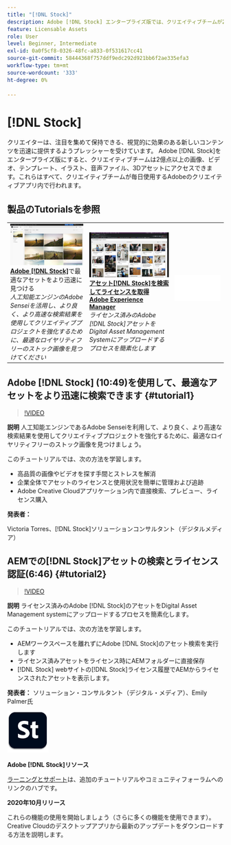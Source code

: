 ```yaml
---
title: "[!DNL Stock]"
description: Adobe [!DNL Stock] エンタープライズ版では、クリエイティブチームが2億点以上の画像、ビデオ、テンプレート、イラスト、オーディオファイル、3Dアセットにアクセスできます
feature: Licensable Assets
role: User
level: Beginner, Intermediate
exl-id: 0a0f5cf8-0326-48fc-a833-0f531617cc41
source-git-commit: 58444368f757ddf9edc292d921bb6f2ae335efa3
workflow-type: tm+mt
source-wordcount: '333'
ht-degree: 0%

---
```


# [!DNL Stock]

クリエイターは、注目を集めて保持できる、視覚的に効果のある新しいコンテンツを迅速に提供するようプレッシャーを受けています。 Adobe [!DNL Stock]をエンタープライズ版にすると、クリエイティブチームは2億点以上の画像、ビデオ、テンプレート、イラスト、音声ファイル、3Dアセットにアクセスできます。これらはすべて、クリエイティブチームが毎日使用するAdobeのクリエイティブアプリ内で行われます。

## 製品のTutorialsを参照

<table style="table-layout:fixed">
<tr>
 <td>
   <a href="stock.md#tutorial1">
      <img alt="Adobeで最適なアセットをより迅速に見つける [!DNL Stock]" src="../assets/stock_torres_thumbnail.jpg" />
   </a>
    <div>
   <a href="stock.md#tutorial1"><strong>Adobe [!DNL Stock]</strong></a>で最適なアセットをより迅速に見つける
    </div>
    <em>人工知能エンジンのAdobe Senseiを活用し、より良く、より高速な検索結果を使用してクリエイティブプロジェクトを強化するために、最適なロイヤリティフリーのストック画像を見つけてください</em>
    <br>
  </td>
  <td>
   <a href="stock.md#tutorial2">
      <img alt="AEMで[!DNL Stock]アセットを検索してライセンスを取得" src="../assets/stock_aemintegration_palmer_thumbnail.jpg" />
   </a>
    <div>
   <a href="stock.md#tutorial2"><strong>アセット[!DNL Stock]を検索してライセンスを取得 
Adobe Experience Manager</strong></a>
    </div>
    <em>ライセンス済みのAdobe [!DNL Stock]アセットをDigital Asset Management Systemにアップロードするプロセスを簡素化します</em>
    <br>
  </td>
  <td>
    <img alt="スペーサー" src="../assets/Whitespacer.png" />
    <div>
    <br>
  </td>
</tr>
</table>

## Adobe [!DNL Stock] (10:49)を使用して、最適なアセットをより迅速に検索できます {#tutorial1}

>[!VIDEO](https://video.tv.adobe.com/v/326951?hidetitle=true)

**説明**
人工知能エンジンであるAdobe Senseiを利用して、より良く、より高速な検索結果を使用してクリエイティブプロジェクトを強化するために、最適なロイヤリティフリーのストック画像を見つけましょう。

このチュートリアルでは、次の方法を学習します。
* 高品質の画像やビデオを探す手間とストレスを解消
* 企業全体でアセットのライセンスと使用状況を簡単に管理および追跡
* Adobe Creative Cloudアプリケーション内で直接検索、プレビュー、ライセンス購入

**発表者：**

Victoria Torres、[!DNL Stock]ソリューションコンサルタント（デジタルメディア）

## AEMでの[!DNL Stock]アセットの検索とライセンス認証(6:46) {#tutorial2}

>[!VIDEO](https://video.tv.adobe.com/v/326952?hidetitle=true)

**説明**
ライセンス済みのAdobe [!DNL Stock]のアセットをDigital Asset Management systemにアップロードするプロセスを簡素化します。

このチュートリアルでは、次の方法を学習します。
* AEMワークスペースを離れずにAdobe [!DNL Stock]のアセット検索を実行します
* ライセンス済みアセットをライセンス時にAEMフォルダーに直接保存
* [!DNL Stock] webサイトの[!DNL Stock]ライセンス履歴でAEMからライセンスされたアセットを表示します。

**発表者：**
ソリューション・コンサルタント（デジタル・メディア）、Emily Palmer氏

![[!DNL Stock]ロゴ](../assets/st_appicon_96.png)

**Adobe [!DNL Stock]リソース**

[ラーニングとサポート](https://helpx.adobe.com/support/stock.html)は、追加のチュートリアルやコミュニティフォーラムへのリンクのハブです。

**2020年10月リリース**

これらの機能の使用を開始しましょう（さらに多くの機能を使用できます）。 Creative Cloudのデスクトップアプリから最新のアップデートをダウンロードする方法を説明します。
